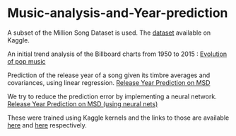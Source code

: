 # Music-analysis-and-Year-prediction
A subset of the Million Song Dataset is used.
The [dataset](https://www.kaggle.com/uciml/msd-audio-features) available on Kaggle.

An initial trend analysis of the Billboard charts from 1950 to 2015 : 
[Evolution of pop music](https://github.com/raghav1810/Music-analysis-and-Year-prediction/blob/master/Evolution%20of%20Pop%20Music.ipynb)


Prediction of the release year of a song given its timbre averages and covariances, using linear regression.
[Release Year Prediction on MSD](https://github.com/raghav1810/Music-analysis-and-Year-prediction/blob/master/release-year-prediction-on-msd.ipynb)


We try to reduce the prediction error by implementing a neural network.
[Release Year Prediction on MSD (using neural nets)](https://github.com/raghav1810/Music-analysis-and-Year-prediction/blob/master/release-year-prediction-on-msd-using-neural-nets.ipynb)

These were trained using Kaggle kernels and the links to those are available [here](https://www.kaggle.com/raghav1810/release-year-prediction-on-msd) and [here](https://www.kaggle.com/raghav1810/release-year-prediction-on-msd-using-neural-nets) respectively.
